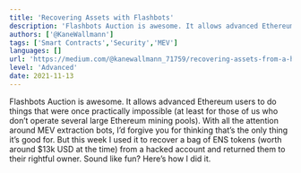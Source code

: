 ```yaml
---
title: 'Recovering Assets with Flashbots'
description: 'Flashbots Auction is awesome. It allows advanced Ethereum users to do things that were once practically impossible'
authors: ['@KaneWallmann']
tags: ['Smart Contracts','Security','MEV']
languages: []
url: 'https://medium.com/@kanewallmann_71759/recovering-assets-from-a-hacked-account-with-flashbots-bfe920435fb6'
level: 'Advanced'
date: 2021-11-13
---
```


Flashbots Auction is awesome. It allows advanced Ethereum users to do things that were once practically impossible (at least for those of us who don’t operate several large Ethereum mining pools). With all the attention around MEV extraction bots, I’d forgive you for thinking that’s the only thing it’s good for. But this week I used it to recover a bag of ENS tokens (worth around $13k USD at the time) from a hacked account and returned them to their rightful owner. Sound like fun? Here’s how I did it.